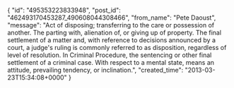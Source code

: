  {
   "id": "495353223833948",
   "post_id": "462493170453287_490608044308466",
   "from_name": "Pete Daoust",
   "message": "Act of disposing; transferring to the care or possession of another. The parting with, alienation of, or giving up of property. The final settlement of a matter and, with reference to decisions announced by a court, a judge's ruling is commonly referred to as disposition, regardless of level of resolution. In Criminal Procedure, the sentencing or other final settlement of a criminal case. With respect to a mental state, means an attitude, prevailing tendency, or inclination.",
   "created_time": "2013-03-23T15:34:08+0000"
 }
